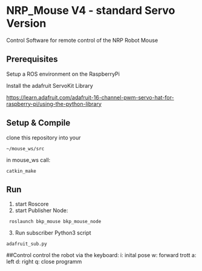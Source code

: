 # NRP_Mouse V4 - standard Servo Version

Control Software for remote control of the NRP Robot Mouse

## Prerequisites

Setup a ROS environment on the RaspberryPi

Install the adafruit ServoKit Library

  https://learn.adafruit.com/adafruit-16-channel-pwm-servo-hat-for-raspberry-pi/using-the-python-library
  

## Setup & Compile
clone this repository into your

```
~/mouse_ws/src
```

in mouse_ws call:

```
catkin_make
```

## Run
1. start Roscore
2. start Publisher Node: 
  ```
   roslaunch bkp_mouse bkp_mouse_node
  ```
3. Run subscriber Python3 script
  ```
  adafruit_sub.py
  ```
##Control
control the robot via the keyboard:
i: inital pose
w: forward trott
a: left
d: right
q: close programm
